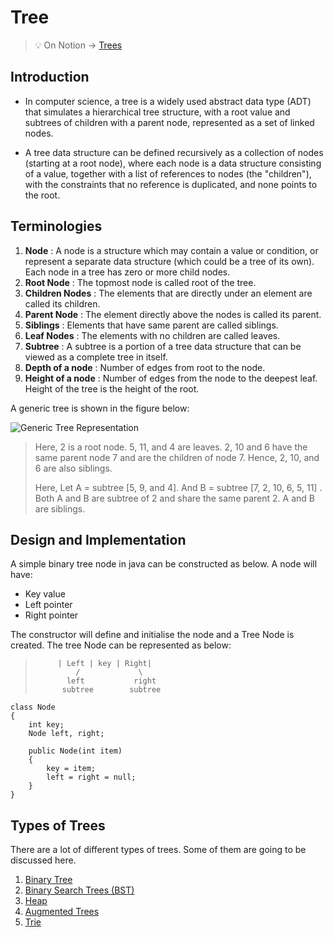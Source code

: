 # Tree
> 💡 On Notion → [Trees](https://www.notion.so/Trees-0a0045dc42f542cdbeb16d36f0874011)


## Introduction

- In computer science, a tree is a widely used abstract data type (ADT) that simulates a hierarchical tree structure, with a root value and subtrees of children with a parent node, represented as a set of linked nodes.

- A tree data structure can be defined recursively as a collection of nodes (starting at a root node), where each node is a data structure consisting of a value, together with a list of references to nodes (the "children"), with the constraints that no reference is duplicated, and none points to the root.


## Terminologies

1. **Node** : A node is a structure which may contain a value or condition, or represent a separate data structure (which could be a tree of its own). Each node in a tree has zero or more child nodes.
2. **Root Node** : The topmost node is called root of the tree.
3. **Children Nodes** : The elements that are directly under an element are called its children. 
4. **Parent Node** : The element directly above the nodes is called its parent.
5. **Siblings** : Elements that have same parent are called siblings.
6. **Leaf Nodes** : The elements with no children are called leaves.
7. **Subtree** : A subtree is a portion of a tree data structure that can be viewed as a complete tree in itself.
8. **Depth of a node** : Number of edges from root to the node.
9. **Height of a node** : Number of edges from the node to the deepest leaf. Height of the tree is the height of the root.

A generic tree is shown in the figure below:

![Generic Tree Representation](/assets/tree.png)

> Here, 2 is a root node. 5, 11, and 4 are leaves. 2, 10 and 6 have the same parent node 7 and are the children of node 7. Hence, 2, 10, and 6 are also siblings.
>
> Here, Let A = subtree [5, 9, and 4]. And B = subtree [7, 2, 10, 6, 5, 11] . Both A and B are subtree of 2 and share the same parent 2. A and B are siblings.


## Design and Implementation

A simple binary tree node in java can be constructed as below. A node will have:
  - Key value
  - Left pointer 
  - Right pointer

The constructor will define and initialise the node and a Tree Node is created. The tree Node can be represented as below:

>          | Left | key | Right|
>              /             \
>            left           right
>           subtree        subtree
                    
  
```
class Node 
{ 
    int key; 
    Node left, right; 
  
    public Node(int item) 
    { 
        key = item; 
        left = right = null; 
    } 
} 
```

## Types of Trees

There are a lot of different types of trees. Some of them are going to be discussed here.

1. [Binary Tree](https://github.com/tabassum-khan/Data-Structures-and-Algorithms/blob/master/trees/binary_tree.md)
2. [Binary Search Trees (BST)](https://github.com/tabassum-khan/Data-Structures-and-Algorithms/blob/master/trees/binary_search_tree.md)
3. [Heap](https://github.com/tabassum-khan/Data-Structures-and-Algorithms/blob/master/trees/heap.md)
4. [Augmented Trees](https://github.com/tabassum-khan/Data-Structures-and-Algorithms/blob/master/trees/augmented_trees.md)
5. [Trie](https://github.com/tabassum-khan/Data-Structures-and-Algorithms/blob/master/trees/trie.md)
